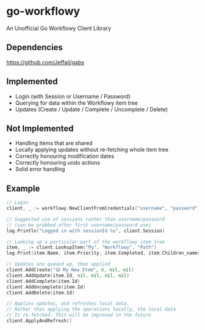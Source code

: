 # go-workflowy
An Unofficial Go Workflowy Client Library

## Dependencies
https://github.com/Jeffail/gabs

## Implemented
* Login (with Session or Username / Password)
* Querying for data within the Workflowy item tree
* Updates (Create / Update / Complete / Uncomplete / Delete)

## Not Implemented
* Handling items that are shared
* Locally applying updates without re-fetching whole item tree
* Correctly honouring modification dates
* Correctly honouring undo actions
* Solid error handling

## Example
```go
// Login
client, _ := workflowy.NewClientFromCredentials("username", "password")

// Suggested use of sessions rather than username/password
// (can be grabbed after first username/password use)
log.Println("Logged in with sessionId %s", client.Session)

// Looking up a particular part of the workflowy item tree
item, _ := client.LookupItem("My", "Workflowy", "Path")
log.Print(item.Name, item.Priority, item.Completed, item.Children_names)

// Updates are queued up, then applied
client.AddCreate("😄 My New Item", 0, nil, nil)
client.AddUpdate(item.Id, nil, nil, nil, nil)
client.AddComplete(item.Id)
client.AddUncomplete(item.Id)
client.AddDelete(item.Id)

// Applies updates, and refreshes local data.
// Rather than applying the operations locally, the local data
// Is re-fetched. This will be improved in the future
client.ApplyAndRefresh()
```
